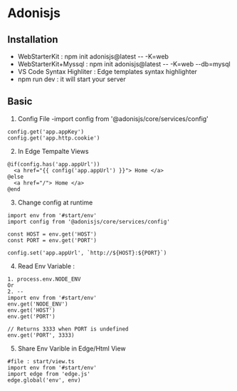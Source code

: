 # Adonisjs

## Installation 
- WebStarterKit :  npm init adonisjs@latest -- -K=web 
- WebStarterKit+Myssql :  npm init adonisjs@latest -- -K=web --db=mysql
- VS Code Syntax Highliter : Edge templates syntax highlighter
- npm run dev : it will start your server

## Basic 
1. Config File
-import config from '@adonisjs/core/services/config'
```
config.get('app.appKey')
config.get('app.http.cookie')
```
2. In Edge Tempalte Views
```
@if(config.has('app.appUrl'))
  <a href="{{ config('app.appUrl') }}"> Home </a>
@else
  <a href="/"> Home </a>
@end
```
3. Change config at runtime
```
import env from '#start/env'
import config from '@adonisjs/core/services/config'

const HOST = env.get('HOST')
const PORT = env.get('PORT')

config.set('app.appUrl', `http://${HOST}:${PORT}`)
```
4. Read Env Variable : 
```
1. process.env.NODE_ENV
Or 
2. --
import env from '#start/env'
env.get('NODE_ENV')
env.get('HOST')
env.get('PORT')

// Returns 3333 when PORT is undefined
env.get('PORT', 3333)
```
5. Share Env Varible in Edge/Html View
```
#file : start/view.ts
import env from '#start/env'
import edge from 'edge.js'
edge.global('env', env)
```





